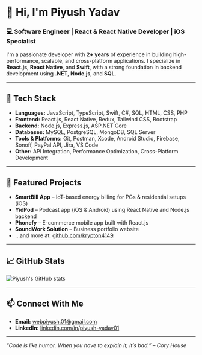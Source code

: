 # 👋 Hi, I'm Piyush Yadav

### 💻 Software Engineer | React & React Native Developer | iOS Specialist

I'm a passionate developer with **2+ years** of experience in building high-performance, scalable, and cross-platform applications. I specialize in **React.js**, **React Native**, and **Swift**, with a strong foundation in backend development using **.NET**, **Node.js**, and **SQL**.

---

## 🚀 Tech Stack

- **Languages:** JavaScript, TypeScript, Swift, C#, SQL, HTML, CSS, PHP  
- **Frontend:** React.js, React Native, Redux, Tailwind CSS, Bootstrap  
- **Backend:** Node.js, Express.js, ASP.NET Core  
- **Databases:** MySQL, PostgreSQL, MongoDB, SQL Server  
- **Tools & Platforms:** Git, Postman, Xcode, Android Studio, Firebase, Sonoff, PayPal API, Jira, VS Code  
- **Other:** API Integration, Performance Optimization, Cross-Platform Development

---

## 📱 Featured Projects

- **SmartBill App** – IoT-based energy billing for PGs & residential setups (iOS)  
- **YidPod** – Podcast app (iOS & Android) using React Native and Node.js backend  
- **Phonefy** – E-commerce mobile app built with React.js   
- **SoundWork Solution** – Business portfolio website  
- ...and more at: [github.com/krypton4149](https://github.com/krypton4149)

---

## 📈 GitHub Stats

![Piyush's GitHub stats](https://github-readme-stats.vercel.app/api?username=krypton4149&show_icons=true&theme=github_dark)

---

## 📫 Connect With Me

- **Email:** webpiyush.01@gmail.com  
- **LinkedIn:** [linkedin.com/in/piyush-yadav01](https://www.linkedin.com/in/piyush-yadav01/)  


---

_“Code is like humor. When you have to explain it, it’s bad.” – Cory House_

